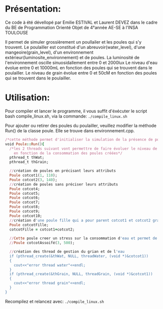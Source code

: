 # Présentation:
Ce code à été dévellopé par Emilie ESTIVAL et Laurent DEVEZ
dans le cadre du BE de Programmation Orienté Objet de 4°année AE-SE à l'INSA TOULOUSE

Il permet de simuler grossièrement un poullailer et les poules qui s'y trouvent. 
Le poulailler est constitué d'un abreuvoir(water_level), d'une mangeoire(grain_level), 
d'un environnement extérieur(luminosite_environnement) et de poules.
La luminosité de l'environnement oscille sinuosidallement entre 0 et 2000lux
Le niveau d'eau évolue entre 0 et 10000mL en fonction des poules qui se trouvent dans le poulailler.
Le niveau de grain évolue entre 0 et 50cM en fonction des poules qui se trouvent dans le poulailler.

# Utilisation:

Pour compiler et lancer le programme, il vous suffit d'éxécuter le script bash compile_linux.sh,
via la commande: `./compile_linux.sh`

Pour ajouter ou retirer des poules du poulailler, veuillez modifier la méthode Run() de la classe poule.
Elle se trouve dans environnement.cpp.
```ruby
/*cette méthode permet d'initialiser la simulation de la présence de poule dans le poulailler*/
void Poule::Run(){
  /*les 2 threads suivant vont permettre de faire évoluer le niveau de grain et d'eau
	en fonction de la consommation des poules créées*/
  pthread_t thWat;
  pthread_t thGrain;

  //création de poules en précisant leurs attributs
  Poule cotcot1(1, 110);
  Poule cotcot2(3, 140);
  //création de poules sans préciser leurs attributs 
  Poule cotcot4;
  Poule cotcot5;
  Poule cotcot6;
  Poule cotcot7;
  Poule cotcot8;
  Poule cotcot9;
  Poule cotcot10;
  //création d'une poule fille qui a pour parent cotcot1 et cotcot2 grace à la surcharge de l'opérateur '+'
  Poule cotcotFille;
  cotcotFille = cotcot1+cotcot2;
  
  //Cette poule creer un stress sur la consommation d'eau et permet de tester l'"exception eau"
  //Poule cotcotAssoifé(3, 500); 

  //création des thread de gestion du grian et de l'eau
  if (pthread_create(&thWat, NULL, threadWater, (void *)&cotcot1))
  {
    cout<<"error thread water"<<endl;
  }
  if (pthread_create(&thGrain, NULL, threadGrain, (void *)&cotcot1))
  {
    cout<<"error thread grain"<<endl;
  }
}
```
Recompilez et relancez avec: 
`./compile_linux.sh`
